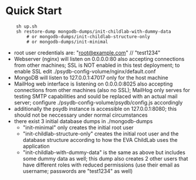 # Quick Start

```
    sh up.sh
    sh restore-dump mongodb-dumps/init-childlab-with-dummy-data
        # or mongodb-dumps/init-childlab-structure-only
        # or mongodb-dumps/init-minimal
```

* root user credentials are: "root@example.com" // "test1234"
* Webserver (nginx) will listen on 0.0.0.0:80
  also accepting connections from other machines;
  SSL is NOT enabled in this test deployment; to enable SSL edit
  ./psydb-config-volume/nginx/default.conf
* MongoDB will listen to 127.0.0.1:47017 only for the host machine
* MailHog web interface is listening on 0.0.0.0:8025 also accepting
  connections from other machines (also no SSL); MailHog only serves for
  testing SMTP capabilities and sould be replaced with an actual mail server;
  configure ./psydb-config-volume/psydb/config.js accordingly
* additionally the psydb instance is accessible on 127.0.0.1:8080;
  this should not be neccessary under normal circumstances
* there exist 3 initial database dumps in ./mongodb-dumps
    * "init-minimal" only creates the initial root user
    * "init-childlab-structure-only" creates the initial root user
      and the database structure according to how the EVA ChildLab uses
      the application
    * "init-childlab-with-dummy-data" is the same as above but includes
      some dummy data as well; this dump also creates 2 other users
      that have different roles with reduced permissions
      (use their email as username; passwords are "test1234" as well)

